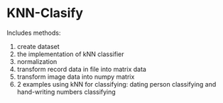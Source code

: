 # KNN-Clasify

Includes methods:
1. create dataset
2. the implementation of kNN classifier
3. normalization
4. transform record data in file into matrix data
5. transform image data into numpy matrix
6. 2 examples using kNN for classifying: dating person classifying and hand-writing numbers classifying

